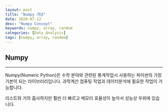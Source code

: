 ```yaml
---
layout: post
title: "Numpy 개념"
date: 2020-07-12
desc: "Numpy Concept"
keywords: numpy, array, random
categories: [Data_Analysis]
tags: [numpy, array, random]
---
```


## Numpy

___

Numpy(Numeric Python)은 수학 분야와 관련된 통계작업시 사용하는 파이썬의 가장 기본이 되는 라이브러리입니다.  과학계산 컴퓨팅 작업과 데이터분석에 필요한 작업이 가능합니다. 

리스트와 거의 흡사하지만 훨씬 더 빠르고 메모리 효율성이 높아서 성능상 우위에 있습니다. 

